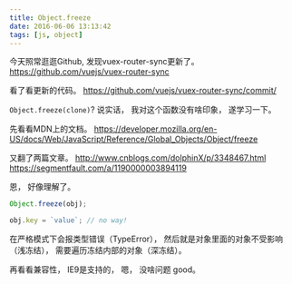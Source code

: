 ```yaml
---
title: Object.freeze
date: 2016-06-06 13:13:42
tags: [js, object]
---
```


今天照常逛逛Github,
发现vuex-router-sync更新了。
https://github.com/vuejs/vuex-router-sync

看了看更新的代码。
https://github.com/vuejs/vuex-router-sync/commit/

`Object.freeze(clone)`?
说实话，
我对这个函数没有啥印象，
遂学习一下。

先看看MDN上的文档。
https://developer.mozilla.org/en-US/docs/Web/JavaScript/Reference/Global_Objects/Object/freeze

又翻了两篇文章。
http://www.cnblogs.com/dolphinX/p/3348467.html
https://segmentfault.com/a/1190000003894119

恩，
好像理解了。

```js
Object.freeze(obj);

obj.key = `value`; // no way!
```

在严格模式下会报类型错误（TypeError），
然后就是对象里面的对象不受影响（浅冻结），
需要遍历冻结内部的对象（深冻结）。

再看看兼容性，
IE9是支持的，
嗯，
没啥问题
good。
